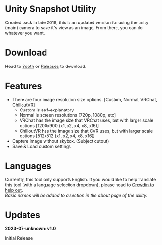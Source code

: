 <h1>Unity Snapshot Utility</h1>
<p>Created back in late 2018, this is an updated version for using the unity (main) camera to save it's view as an image. From there, you can do whatever you want.</p>

<h1>Download</h1>
<p>Head to <a href="https://mintylabs.booth.pm/items/4949097">Booth</a> or <a href="/releases">Releases</a> to download.</p>

# Features
<ul>
  <li>
    There are four image resolution size options. [Custom, Normal, VRChat, ChilloutVR]
    <ul>
      <li>Custom is self-explanatory</li>
      <li>Normal is screen resolutions [720p, 1080p, etc]</li>
      <li>VRChat has the image size that VRChat uses, but with larger scale options [1200x900 (x1, x2, x4, x8, x16)]</li>
      <li>ChilloutVR has the image size that CVR uses, but with larger scale options [512x512 (x1, x2, x4, x8, x16)]</li>
    </ul>
  </li>
  <li>Capture image without skybox. (Subject cutout)</li>
  <li>Save & Load custom settings</li>
</ul>

<h1>Languages</h1>
<p>Currently, this tool only supports English. If you would like to help translate this tool (with a language selection dropdown), please head to <a href="https://crowdin.com/project/unity-snapshot-utility/invite?h=71549c4b8a35fa43f2b93971d2c12dec1778145" target="_blank">Crowdin to help out</a>.<br>
<i>Basic names will be added to a section in the about page of the utility.</i>
</p>

<h1>Updates</h1>
<b>2023-07-unknown: v1.0</b>
<p>Initial Release</p>